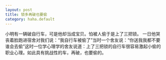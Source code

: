 ```yaml
---
layout: post
title: 锁多再破也要偷
category: haha.default
---
```

小明有一辆破自行车，可是他却当成宝贝。怕被人偷于是上了三把锁。 一日他哭丧着脸跑进宿舍对我们说：“我自行车被偷了”当时一个舍友说：“你送我我都不要谁会去偷”这时一位学心理学的舍友说道：上了三把锁的自行车很容易激起小偷的职业心理。如此具有挑战性的车，再破，也要偷的。
